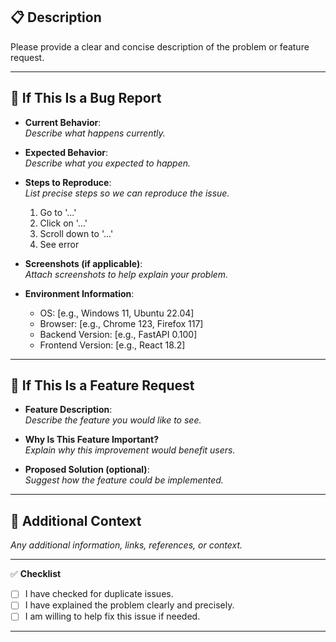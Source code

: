 

## 📋 Description
Please provide a clear and concise description of the problem or feature request.

---

## 🐞 If This Is a Bug Report
- **Current Behavior**:  
  _Describe what happens currently._
  
- **Expected Behavior**:  
  _Describe what you expected to happen._

- **Steps to Reproduce**:  
  _List precise steps so we can reproduce the issue._

  1. Go to '...'
  2. Click on '...'
  3. Scroll down to '...'
  4. See error

- **Screenshots (if applicable)**:  
  _Attach screenshots to help explain your problem._

- **Environment Information**:
  - OS: [e.g., Windows 11, Ubuntu 22.04]
  - Browser: [e.g., Chrome 123, Firefox 117]
  - Backend Version: [e.g., FastAPI 0.100]
  - Frontend Version: [e.g., React 18.2]

---

## 🌟 If This Is a Feature Request
- **Feature Description**:  
  _Describe the feature you would like to see._

- **Why Is This Feature Important?**  
  _Explain why this improvement would benefit users._

- **Proposed Solution (optional)**:  
  _Suggest how the feature could be implemented._

---

## 📌 Additional Context
_Any additional information, links, references, or context._

---

✅ **Checklist**
- [ ] I have checked for duplicate issues.
- [ ] I have explained the problem clearly and precisely.
- [ ] I am willing to help fix this issue if needed.

---
